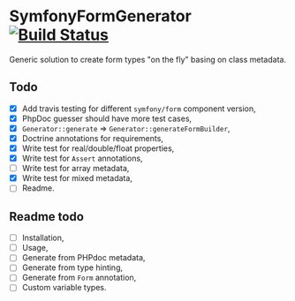 # SymfonyFormGenerator [![Build Status](https://travis-ci.org/Lucaszz/SymfonyFormGenerator.svg?branch=master)](https://travis-ci.org/Lucaszz/SymfonyFormGenerator)
Generic solution to create form types "on the fly" basing on class metadata.

## Todo 
- [x] Add travis testing for different `symfony/form` component version,
- [x] PhpDoc guesser should have more test cases,
- [x] `Generator::generate` => `Generator::generateFormBuilder`,
- [x] Doctrine annotations for requirements,
- [x] Write test for real/double/float properties,
- [x] Write test for `Assert` annotations,
- [ ] Write test for array metadata,
- [x] Write test for mixed metadata,
- [ ] Readme.

## Readme todo
- [ ] Installation,
- [ ] Usage,
- [ ] Generate from PHPdoc metadata,
- [ ] Generate from type hinting,
- [ ] Generate from `Form` annotation,
- [ ] Custom variable types.